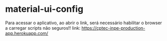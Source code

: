 # material-ui-config
Para acessar o aplicativo, ao abrir o link, será necessário habilitar o browser a carregar scripts não seguros!!
link: <https://cptec-inpe-production-app.herokuapp.com/>
